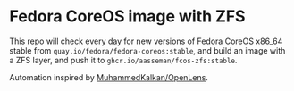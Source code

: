 # Fedora CoreOS image with ZFS

This repo will check every day for new versions of Fedora CoreOS x86_64 stable from
`quay.io/fedora/fedora-coreos:stable`, and build an image with a ZFS layer, and push
it to `ghcr.io/aasseman/fcos-zfs:stable`.

Automation inspired by
[MuhammedKalkan/OpenLens](https://github.com/MuhammedKalkan/OpenLens).
